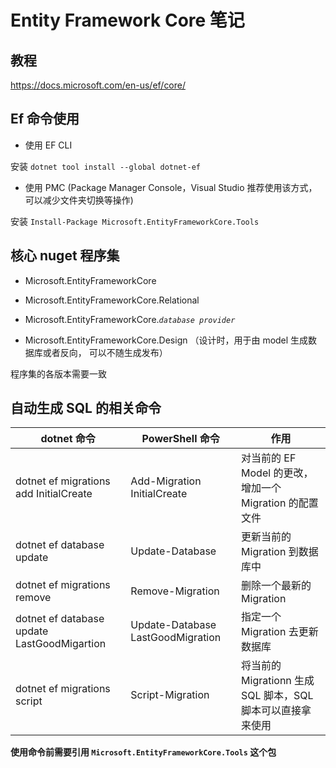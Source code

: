 # Entity Framework Core 笔记


## 教程

<https://docs.microsoft.com/en-us/ef/core/>

## Ef 命令使用

- 使用 EF CLI

安装 `dotnet tool install --global dotnet-ef`

- 使用 PMC (Package Manager Console，Visual Studio 推荐使用该方式，可以减少文件夹切换等操作)

安装 `Install-Package Microsoft.EntityFrameworkCore.Tools`

## 核心 nuget 程序集

- Microsoft.EntityFrameworkCore

- Microsoft.EntityFrameworkCore.Relational

- Microsoft.EntityFrameworkCore._`database provider`_

- Microsoft.EntityFrameworkCore.Design （设计时，用于由 model 生成数据库或者反向， 可以不随生成发布）

程序集的各版本需要一致

## 自动生成 SQL 的相关命令

| dotnet 命令                                 | PowerShell 命令                   | 作用                                                        |
| ------------------------------------------- | --------------------------------- | ----------------------------------------------------------- |
| dotnet ef migrations add InitialCreate      | Add-Migration InitialCreate       | 对当前的 EF Model 的更改，增加一个 Migration 的配置文件     |
| dotnet ef database update                   | Update-Database                   | 更新当前的 Migration 到数据库中                             |
| dotnet ef migrations remove                 | Remove-Migration                  | 删除一个最新的 Migration                                    |
| dotnet ef database update LastGoodMigartion | Update-Database LastGoodMigration | 指定一个 Migration 去更新数据库                             |
| dotnet ef migrations script                 | Script-Migration                  | 将当前的 Migrationn 生成 SQL 脚本，SQL 脚本可以直接拿来使用 |

**使用命令前需要引用 `Microsoft.EntityFrameworkCore.Tools` 这个包**

